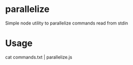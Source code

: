 # parallelize
Simple node utility to parallelize commands read from stdin

# Usage

cat commands.txt | parallelize.js
